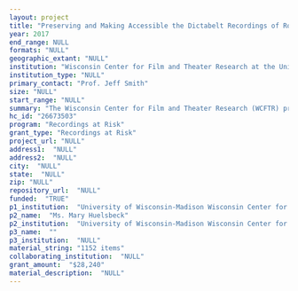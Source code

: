 ```yaml
--- 
layout: project 
title: "Preserving and Making Accessible the Dictabelt Recordings of Rod Serling"
year: 2017
end_range: NULL
formats: "NULL"
geographic_extant: "NULL"
institution: "Wisconsin Center for Film and Theater Research at the University of Wisconsin-Madison"
institution_type: "NULL"
primary_contact: "Prof. Jeff Smith"
size: "NULL"
start_range: "NULL"
summary: "The Wisconsin Center for Film and Theater Research (WCFTR) proposes an eleven-month project to outsource the digitization of 1,152 dictabelts in the Rod Serling collection and fund a temporary position at the WCFTR to do quality control inspection, ingest the files into the LTO system, and enhance the existing catalog records for the dictabelts and online finding aid for the collection. An award winning writer and producer best known for his television series The Twilight Zone (1959-1964) and Night Gallery (1970-1973) Serling also wrote scripts for made for-TV-movies, theatrically released films, stage productions and short stories for publications. The dictabelts document Serling’s work in all of these areas as well as correspondence written and speeches given between 1965-1969. The digitized recordings will be available to the public for multidisciplinary research and study. Patrons will be able to listen to them on-site at the WCFTR."
hc_id: "26673503"
program: "Recordings at Risk"
grant_type: "Recordings at Risk"
project_url: "NULL"
address1:  "NULL"
address2:  "NULL"
city:  "NULL"
state:  "NULL"
zip: "NULL"
repository_url:  "NULL"
funded:  "TRUE"
p1_institution:  "University of Wisconsin-Madison Wisconsin Center for Film and Theater Research"
p2_name:  "Ms. Mary Huelsbeck"
p2_institution:  "University of Wisconsin-Madison Wisconsin Center for Film and Theater Research"
p3_name:  ""
p3_institution:  "NULL"
material_string: "1152 items"
collaborating_institution:  "NULL"
grant_amount:  "$28,240"
material_description:  "NULL"
---
```

